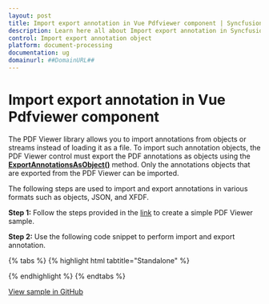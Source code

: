 ```yaml
---
layout: post
title: Import export annotation in Vue Pdfviewer component | Syncfusion
description: Learn here all about Import export annotation in Syncfusion Vue Pdfviewer component of Syncfusion Essential JS 2 and more.
control: Import export annotation object
platform: document-processing
documentation: ug
domainurl: ##DomainURL##
---
```


# Import export annotation in Vue Pdfviewer component

The PDF Viewer library allows you to import annotations from objects or streams instead of loading it as a file. To import such annotation objects, the PDF Viewer control must export the PDF annotations as objects using the [**ExportAnnotationsAsObject()**](https://ej2.syncfusion.com/vue/documentation/api/pdfviewer/#exportannotationsasobject) method. Only the annotations objects that are exported from the PDF Viewer can be imported.

The following steps are used to import and export annotations in various formats such as objects, JSON, and XFDF.

**Step 1:** Follow the steps provided in the [link](https://ej2.syncfusion.com/vue/documentation/pdfviewer/getting-started/) to create a simple PDF Viewer sample.

**Step 2:** Use the following code snippet to perform import and export annotation.

{% tabs %}
{% highlight html tabtitle="Standalone" %}

<template>
  <div id="app">
    <button v-on:click="ExportAsJson">ExportAsJson</button>
    <button v-on:click="ExportAsXfdf">ExportAsXfdf</button>
    <button v-on:click="ExportAsObject">ExportAsObject</button>
    <button v-on:click="Import">Import</button>
    <ejs-pdfviewer
      id="pdfViewer"
      ref="pdfviewer"
      :documentPath="documentPath"
      :resourceUrl="resourceUrl"
    >
    </ejs-pdfviewer>
  </div>
</template>

<script>
import { PdfViewerComponent, Toolbar, Magnification, Navigation,
         LinkAnnotation, BookmarkView, Annotation, ThumbnailView,
         Print, TextSelection, TextSearch, FormFields, FormDesigner, PageOrganizer  }
from '@syncfusion/ej2-vue-pdfviewer';
var exportObject;
export default {
  name: 'App',
  components: {
    "ejs-pdfviewer": PdfViewerComponent
  },
  data () {
    return {
      resourceUrl: "https://cdn.syncfusion.com/ej2/28.1.33/dist/ej2-pdfviewer-lib",
      documentPath: "https://cdn.syncfusion.com/content/pdf/pdf-succinctly.pdf",
    };
  },

  provide: {
    PdfViewer: [Toolbar, Magnification, Navigation, LinkAnnotation, BookmarkView, Annotation,
                ThumbnailView, Print, TextSelection, TextSearch, FormFields, FormDesigner, PageOrganizer ]
  },
  methods: {
    // export the annotation in JSON format.
    ExportAsJson: function() {
      var viewer = this.$refs.pdfviewer.ej2Instances;
      viewer.exportAnnotation('Json');
    },
    // export the annotation in XFDF format.
    ExportAsXfdf: function() {
      var viewer = this.$refs.pdfviewer.ej2Instances;
      viewer.exportAnnotation('Xfdf');
    },
    // export the annotation as object.
    ExportAsObject: function() {
      var viewer = this.$refs.pdfviewer.ej2Instances;
      return viewer.exportAnnotationsAsObject().then((value) => {
        exportObject = value;
      });
    },
    //Import annotation that are exported as object.
    Import: function() {
      var viewer = this.$refs.pdfviewer.ej2Instances;
        viewer.importAnnotation(JSON.parse(exportObject));
    }
  }
}
</script>

{% endhighlight %}
{% endtabs %}

[View sample in GitHub](https://github.com/SyncfusionExamples/vue-pdf-viewer-examples/tree/master/How%20to)